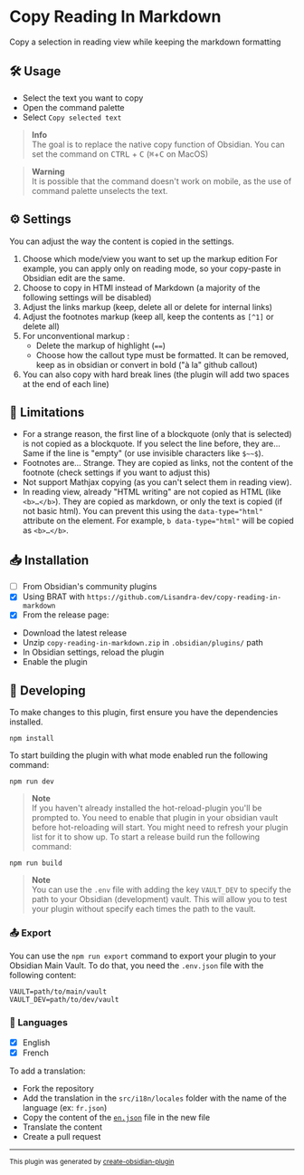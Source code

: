 # Copy Reading In Markdown

Copy a selection in reading view while keeping the markdown formatting

## 🛠️ Usage

- Select the text you want to copy
- Open the command palette
- Select `Copy selected text`

> **Info**  
> The goal is to replace the native copy function of Obsidian. You can set the command on <kbd>CTRL</kbd> + <kbd>C</kbd> (<kbd>⌘</kbd>+<kbd>C</kbd> on MacOS)

> **Warning**  
> It is possible that the command doesn't work on mobile, as the use of command palette unselects the text.

## ⚙️ Settings

You can adjust the way the content is copied in the settings.

1. Choose which mode/view you want to set up the markup edition 
    For example, you can apply only on reading mode, so your copy-paste in Obsidian edit are the same.
2. Choose to copy in HTMl instead of Markdown (a majority of the following settings will be disabled)
3. Adjust the links markup (keep, delete all or delete for internal links)
4. Adjust the footnotes markup (keep all, keep the contents as `[^1]` or delete all)
5. For unconventional markup :
   - Delete the markup of highlight (`==`)
   - Choose how the callout type must be formatted. It can be removed, keep as in obsidian or convert in bold ("à la" github callout)
6. You can also copy with hard break lines (the plugin will add two spaces at the end of each line)

## 📝 Limitations

- For a strange reason, the first line of a blockquote (only that is selected) is not copied as a blockquote. If you select the line before, they are... Same if the line is "empty" (or use invisible characters like `$~~$`).
- Footnotes are... Strange. They are copied as links, not the content of the footnote (check settings if you want to adjust this)
- Not support Mathjax copying (as you can't select them in reading view).
- In reading view, already "HTML writing" are not copied as HTML (like `<b>…</b>`). They are copied as markdown, or only the text is copied (if not basic html). You can prevent this using the `data-type="html"` attribute on the element. For example, `b data-type="html"` will be copied as `<b>…</b>`.


## 📥 Installation

- [ ] From Obsidian's community plugins
- [x] Using BRAT with `https://github.com/Lisandra-dev/copy-reading-in-markdown`
- [x] From the release page:
- Download the latest release
- Unzip `copy-reading-in-markdown.zip` in `.obsidian/plugins/` path
- In Obsidian settings, reload the plugin
- Enable the plugin

## 🤖 Developing

To make changes to this plugin, first ensure you have the dependencies installed.

```
npm install
```

To start building the plugin with what mode enabled run the following command:

```
npm run dev
```

> **Note**  
> If you haven't already installed the hot-reload-plugin you'll be prompted to. You need to enable that plugin in your obsidian vault before hot-reloading will start. You might need to refresh your plugin list for it to show up.
> To start a release build run the following command:

```
npm run build
```


> **Note**  
> You can use the `.env` file with adding the key `VAULT_DEV` to specify the path to your Obsidian (development) vault. This will allow you to test your plugin without specify each times the path to the vault.


### 📤 Export

You can use the `npm run export` command to export your plugin to your Obsidian Main Vault. To do that, you need the `.env.json` file with the following content:

```dotenv
VAULT=path/to/main/vault
VAULT_DEV=path/to/dev/vault
```

### 🎼 Languages

- [x] English
- [x] French

To add a translation:
- Fork the repository
- Add the translation in the `src/i18n/locales` folder with the name of the language (ex: `fr.json`)
- Copy the content of the [`en.json`](./src/i18n/locales/en.json) file in the new file
- Translate the content
- Create a pull request

---

<sub>This plugin was generated by <a href="https://www.npmjs.com/package/@lisandra-dev/create-obsidian-plugin">create-obsidian-plugin</a></sub>
